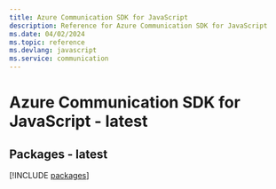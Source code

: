```yaml
---
title: Azure Communication SDK for JavaScript
description: Reference for Azure Communication SDK for JavaScript
ms.date: 04/02/2024
ms.topic: reference
ms.devlang: javascript
ms.service: communication
---
```

# Azure Communication SDK for JavaScript - latest
## Packages - latest
[!INCLUDE [packages](communication-index.md)]